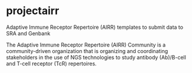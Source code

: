 # projectairr
Adaptive Immune Receptor Repertoire (AIRR) templates to submit data to SRA and Genbank


The Adaptive Immune Receptor Repertoire (AIRR) Community is a community-driven organization that is organizing and coordinating stakeholders in the use of NGS technologies to study antibody (Ab)/B-cell and T-cell receptor (TcR) repertoires.
